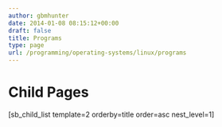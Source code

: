 ```yaml
---
author: gbmhunter
date: 2014-01-08 08:15:12+00:00
draft: false
title: Programs
type: page
url: /programming/operating-systems/linux/programs
---
```


# Child Pages




[sb_child_list template=2 orderby=title order=asc nest_level=1]
